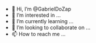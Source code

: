 - 👋 Hi, I’m @GabrielDoZap
- 👀 I’m interested in ...
- 🌱 I’m currently learning ...
- 💞️ I’m looking to collaborate on ...
- 📫 How to reach me ...

<!---
GabrielDoZap/GabrielDoZap is a ✨ special ✨ repository because its `README.md` (this file) appears on your GitHub profile.
You can click the Preview link to take a look at your changes.
--->
